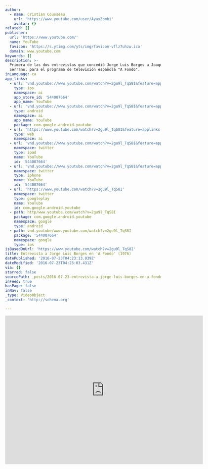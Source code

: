 ```yaml
---
author:
  - name: Cristian Cousseau
    url: 'https://www.youtube.com/user/AyaxZombi'
    avatar: {}
related: []
publisher:
  url: 'https://www.youtube.com/'
  name: YouTube
  favicon: 'https://s.ytimg.com/yts/img/favicon-vflz7uhzw.ico'
  domain: www.youtube.com
keywords: []
description: >-
  Primera de las dos entrevistas que concedió Jorge Luis Borges a Joaquín Soler
  Serrano, para el programa de televisión española "A Fondo".
inLanguage: ca
app_links:
  - url: 'vnd.youtube://www.youtube.com/watch?v=2gu9l_TqS8I&feature=applinks'
    type: ios
    namespace: ai
    app_store_id: '544007664'
    app_name: YouTube
  - url: 'vnd.youtube://www.youtube.com/watch?v=2gu9l_TqS8I&feature=applinks'
    type: android
    namespace: ai
    app_name: YouTube
    package: com.google.android.youtube
  - url: 'https://www.youtube.com/watch?v=2gu9l_TqS8I&feature=applinks'
    type: web
    namespace: ai
  - url: 'vnd.youtube://www.youtube.com/watch?v=2gu9l_TqS8I&feature=applinks'
    namespace: twitter
    type: ipad
    name: YouTube
    id: '544007664'
  - url: 'vnd.youtube://www.youtube.com/watch?v=2gu9l_TqS8I&feature=applinks'
    namespace: twitter
    type: iphone
    name: YouTube
    id: '544007664'
  - url: 'https://www.youtube.com/watch?v=2gu9l_TqS8I'
    namespace: twitter
    type: googleplay
    name: YouTube
    id: com.google.android.youtube
  - path: http/www.youtube.com/watch?v=2gu9l_TqS8I
    package: com.google.android.youtube
    namespace: google
    type: android
  - path: vnd.youtube/www.youtube.com/watch?v=2gu9l_TqS8I
    package: '544007664'
    namespace: google
    type: ios
isBasedOnUrl: 'https://www.youtube.com/watch?v=2gu9l_TqS8I'
title: Entrevista a Jorge Luis Borges en 'A Fondo' (1976)
datePublished: '2016-07-23T04:23:13.039Z'
dateModified: '2016-07-23T04:23:03.431Z'
via: {}
starred: false
sourcePath: _posts/2016-07-23-entrevista-a-jorge-luis-borges-en-a-fondo-1976.md
inFeed: true
hasPage: false
inNav: false
_type: VideoObject
_context: 'http://schema.org'

---
```

<iframe src="https://cdn.embedly.com/widgets/media.html?src=https%3A%2F%2Fwww.youtube.com%2Fembed%2F2gu9l_TqS8I%3Ffeature%3Doembed&amp;url=http%3A%2F%2Fwww.youtube.com%2Fwatch%3Fv%3D2gu9l_TqS8I&amp;image=https%3A%2F%2Fi.ytimg.com%2Fvi%2F2gu9l_TqS8I%2Fhqdefault.jpg&amp;key=b7d04c9b404c499eba89ee7072e1c4f7&amp;type=text%2Fhtml&amp;schema=youtube" width="640" height="480" scrolling="no" frameborder="0" allowfullscreen="" style=""></iframe>